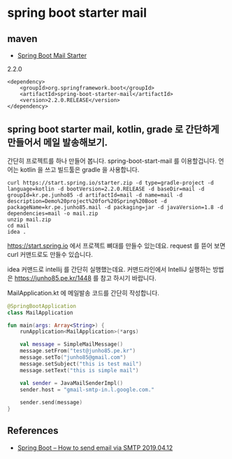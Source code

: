 # spring boot starter mail

## maven
* [Spring Boot Mail Starter](https://mvnrepository.com/artifact/org.springframework.boot/spring-boot-starter-mail)

2.2.0
```
<dependency>
    <groupId>org.springframework.boot</groupId>
    <artifactId>spring-boot-starter-mail</artifactId>
    <version>2.2.0.RELEASE</version>
</dependency>
```

## spring boot starter mail, kotlin, grade 로 간단하게 만들어서 메일 발송해보기.
간단히 프로젝트를 하나 만들어 봅니다. spring-boot-start-mail 를 이용할겁니다. 언어는 kotlin 을 쓰고 빌드툴은 gradle 을 사용합니다.
```
curl https://start.spring.io/starter.zip -d type=gradle-project -d language=kotlin -d bootVersion=2.2.0.RELEASE -d baseDir=mail -d groupId=kr.pe.junho85 -d artifactId=mail -d name=mail -d description=Demo%20project%20for%20Spring%20Boot -d packageName=kr.pe.junho85.mail -d packaging=jar -d javaVersion=1.8 -d dependencies=mail -o mail.zip
unzip mail.zip
cd mail
idea .
```
https://start.spring.io 에서 프로젝트 뼈대를 만들수 있는데요. request 를 뜯어 보면 curl 커맨드로도 만들수 있습니다.

idea 커맨드로 intellij 를 간단히 실행했는데요. 커맨드라인에서 IntelliJ 실행하는 방법은 https://junho85.pe.kr/1448 를 참고 하시기 바랍니다.

MailApplication.kt 에 메일발송 코드를 간단히 작성합니다.
```kotlin
@SpringBootApplication
class MailApplication

fun main(args: Array<String>) {
	runApplication<MailApplication>(*args)

	val message = SimpleMailMessage()
	message.setFrom("test@junho85.pe.kr")
	message.setTo("junho85@gmail.com")
	message.setSubject("this is test mail")
	message.setText("this is simple mail")

	val sender = JavaMailSenderImpl()
	sender.host = "gmail-smtp-in.l.google.com."
	
	sender.send(message)
}
```


## References
* [Spring Boot – How to send email via SMTP 2019.04.12](https://www.mkyong.com/spring-boot/spring-boot-how-to-send-email-via-smtp/)